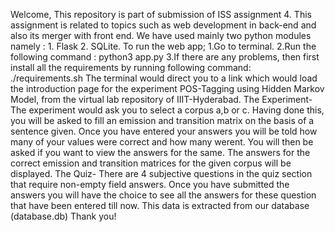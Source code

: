 Welcome,
This repository is part of submission of ISS assignment 4.
This assignment is related to topics such as web development in back-end and also its merger with front end.
We have used mainly two python modules namely : 1. Flask 2. SQLite.
To run the web app;
1.Go to terminal.
2.Run the following command :
python3 app.py
3.If there are any problems, then first install all the requirements by running following command:
./requirements.sh
The terminal would direct you to a link which would load the introduction page for the experiment POS-Tagging using Hidden Markov Model, from the virtual lab repository of IIIT-Hyderabad.
The Experiment-
The experiment would ask you to select a corpus a,b or c. Having done this, you will be asked to fill an emission and transition matrix on the basis of a sentence given. Once you have entered your answers you will be told how many of your values were correct and how many werent.
You will then be asked if you want to view the answers for the same.
The answers for the correct emission and transition matrices for the given corpus will be displayed.
The Quiz-
There are 4 subjective questions in the quiz section that require non-empty field answers.
Once you have submitted the answers you will have the choice to see all the answers for these question that have been entered till now.
This data is extracted from our database (database.db)
Thank you!
